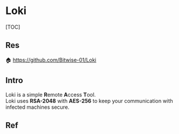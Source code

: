 # Loki

[TOC]



## Res
🏠 https://github.com/Bitwise-01/Loki



## Intro
Loki is a simple **R**emote **A**ccess **T**ool.  
Loki uses **RSA-2048** with **AES-256** to keep your communication with infected machines secure.



## Ref


